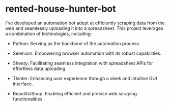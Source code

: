 # rented-house-hunter-bot

I've developed an automation bot adept at efficiently scraping data from the web and seamlessly uploading it into a spreadsheet. This project leverages a combination of technologies, including:

* Python: Serving as the backbone of the automation process.

* Selenium: Empowering browser automation with its robust capabilities.

* Sheety: Facilitating seamless integration with spreadsheet APIs for effortless data uploading.

* Tkinter: Enhancing user experience through a sleek and intuitive GUI interface.

* BeautifulSoup: Enabling efficient and precise web scraping functionalities.



